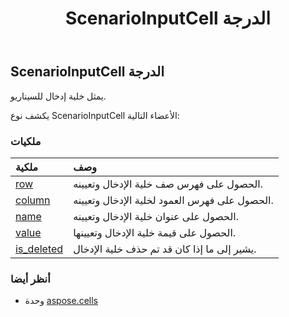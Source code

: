 ﻿---
title: ScenarioInputCell الدرجة
second_title: Aspose.Cells for Python via .NET API المراجع
description:
type: docs
weight: 1350
url: /ar/python-net/aspose.cells/scenarioinputcell/
is_root: false
---
##  ScenarioInputCell الدرجة
يمثل خلية إدخال للسيناريو.



يكشف نوع ScenarioInputCell الأعضاء التالية:

###  ملكيات
| ملكية| وصف|
| :- | :- |
| [row](/cells/ar/python-net/aspose.cells/scenarioinputcell/row) | الحصول على فهرس صف خلية الإدخال وتعيينه.|
| [column](/cells/ar/python-net/aspose.cells/scenarioinputcell/column) | الحصول على فهرس العمود لخلية الإدخال وتعيينه.|
| [name](/cells/ar/python-net/aspose.cells/scenarioinputcell/name) |الحصول على عنوان خلية الإدخال وتعيينه.|
| [value](/cells/ar/python-net/aspose.cells/scenarioinputcell/value) | الحصول على قيمة خلية الإدخال وتعيينها.|
| [is_deleted](/cells/ar/python-net/aspose.cells/scenarioinputcell/is_deleted) | يشير إلى ما إذا كان قد تم حذف خلية الإدخال.|



###  أنظر أيضا
* وحدة [aspose.cells](..)
